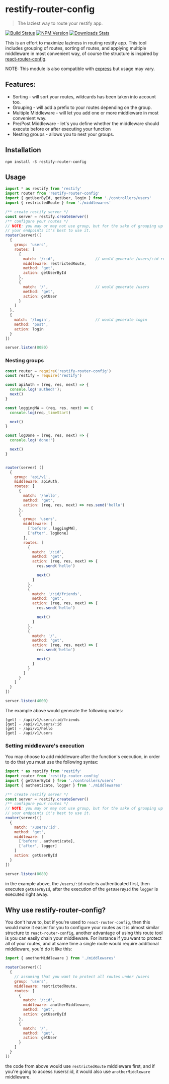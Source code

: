# restify-router-config
> The laziest way to route your restify app.

[![Build Status][travis-image]][travis-url]
[![NPM Version][npm-image]][npm-url]
[![Downloads Stats][npm-downloads]][npm-url] 
  
This is an effort to maximize laziness in routing restify app. This tool includes grouping of routes, sorting of routes, and applying multiple middleware in most convenient way, of course the structure is inspired by [react-router-config](https://www.npmjs.com/package/react-router-config).  
  
NOTE: This module is also compatible with [express](https://expressjs.com/) but usage may vary.

## Features: 
  
* Sorting - will sort your routes, wildcards has been taken into account too.
* Grouping - will add a prefix to your routes depending on the group.
* Multiple Middleware - will let you add one or more middleware in most convenient way.
* Pre/Post Middleware - let's you define whether the middleware should execute before or after executing your function
* Nesting groups - allows you to nest your groups.
  
## Installation
  
```
npm install -S restify-router-config
```  
  
## Usage
  
```javascript
import * as restify from 'restify'
import router from 'restify-router-config'
import { getUserById, getUser, login } from './controllers/users'
import { restrictedRoute } from './middlewares'

/** create restify server */
const server = restify.createServer()
/** configure your routes */
// NOTE: you may or may not use group, but for the sake of grouping up
// your endpoints it's best to use it.
router(server)([
  {
    group: 'users',
    routes: [
      {
        match: '/:id',                  // would generate /users/:id route
        middleware: restrictedRoute,
        method: 'get',
        action: getUserById
      },
      {
        match: '/',                     // would generate /users
        method: 'get',
        action: getUser
      }
    ]
  },
  {
    match: '/login',                    // would generate login
    method: 'post',
    action: login
  }
])

server.listen(8080)
```  

### Nesting groups

```javascript
const router = require('restify-router-config')
const restify = require('restify')

const apiAuth = (req, res, next) => {
  console.log('authed!'); 
  next()
}

const loggingMW = (req, res, next) => {
  console.log(req._timeStart)

  next()
}

const logDone = (req, res, next) => {
  console.log('done!')

  next()
}


router(server) ([
  {
    group: 'api/v1',
    middleware: apiAuth,
    routes: [
      {
        match: '/hello',
        method: 'get',
        action: (req, res, next) => res.send('hello')
      },
      {
        group: 'users',
        middleware: [
          ['before', loggingMW],
          ['after', logDone]
        ],
        routes: [
          {
            match: '/:id',
            method: 'get',
            action: (req, res, next) => {
              res.send('hello')

              next()
            }
          },
          {
            match: '/:id/friends',
            method: 'get',
            action: (req, res, next) => {
              res.send('hello')

              next()
            }
          },
          {
            match: '/',
            method: 'get',
            action: (req, res, next) => {
              res.send('hello')

              next()
            }
          }
        ]
      }
    ]
  }
])

server.listen(4000)
```  
The example above would generate the following routes:
```
[get] - /api/v1/users/:id/friends
[get] - /api/v1/users/:id
[get] - /api/v1/hello
[get] - /api/v1/users
```

### Setting middleware's execution

You may choose to add middleware after the function's execution, in order to do that you must use the following syntax:

```javascript
import * as restify from 'restify'
import router from 'restify-router-config'
import { getUserById } from './controllers/users'
import { authenticate, logger } from './middlewares'

/** create restify server */
const server = restify.createServer()
/** configure your routes */
// NOTE: you may or may not use group, but for the sake of grouping up
// your endpoints it's best to use it.
router(server)([
  {
    match: '/users/:id',
    method: 'get',
    middleware: [
      ['before', authenticate],
      ['after', logger]
    ]
    action: getUserById
  }
])

server.listen(8080)
```
in the example above, the `/users/:id` route is authenticated first, then executes `getUserById`, after the execution of the `getUserById` the `logger` is executed right away.

  
## Why use restify-router-config?  
  
You don't have to, but if you're used to `react-router-config`, then this would make it easier for you to configure your routes as 
it is almost similar structure to `react-router-config`, another advantage of using this route tool is you can easily chain your middleware. For instance if you want to protect all of your routes, and at same time a single route would require additional middleware, you'd do it like this:  

```javascript
import { anotherMiddleware } from './middlewares'

router(server)([
  {
    // assuming that you want to protect all routes under /users
    group: 'users',
    middleware: restrictedRoute,
    routes: [
      {
        match: '/:id',
        middleware: anotherMiddleware,
        method: 'get',
        action: getUserById
      },
      {
        match: '/',
        method: 'get',
        action: getUser
      }
    ]
  }
])
```
the code from above would use `restrictedRoute` middleware first, and if you're going to access /users/:id, 
it would also use `anotherMiddleware` middleware.  


[npm-image]: https://img.shields.io/npm/v/restify-router-config.svg?style=flat-square
[npm-url]: https://npmjs.org/package/restify-router-config
[npm-downloads]: https://img.shields.io/npm/dm/restify-router-config.svg?style=flat-square
[travis-image]: https://travis-ci.org/yakovmeister/restify-router-config.svg?branch=dev
[travis-url]: https://travis-ci.org/yakovmeister/restify-router-config